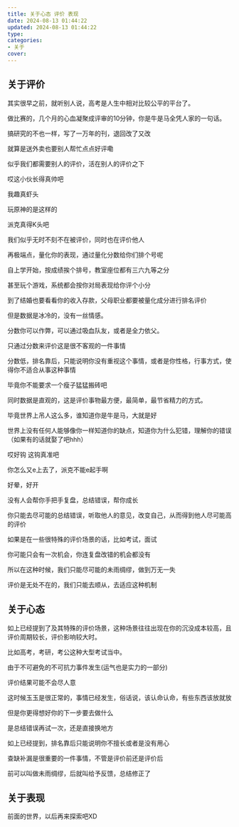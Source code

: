 ```yaml
---
title: 关于心态 评价 表现
date: 2024-08-13 01:44:22
updated: 2024-08-13 01:44:22
type:
categories:
- 关于
cover: 
---
```


## 关于评价
其实很早之前，就听别人说，高考是人生中相对比较公平的平台了。

做比赛的，几个月的心血凝聚成评审的10分钟，你是牛是马全凭人家的一句话。

搞研究的不也一样，写了一万年的刊，退回改了又改

就算是送外卖也要别人帮忙点点好评嘞

似乎我们都需要别人的评价，活在别人的评价之下

哎这小伙长得真帅吧

我趣真虾头

玩原神的是这样的

派克真得K头吧

我们似乎无时不刻不在被评价，同时也在评价他人

再极端点，量化你的表现，通过量化分数给你们排个号呢

自上学开始，按成绩挨个排号，教室座位都有三六九等之分

甚至玩个游戏，系统都会按你对局表现给你评个小分

到了结婚也要看看你的收入存款，父母职业都要被量化成分进行排名评价

但是数据是冰冷的，没有一丝情感。

分数你可以作弊，可以通过吸血队友，或者是全力依父。

只通过分数来评价这是很不客观的一件事情

分数低，排名靠后，只能说明你没有重视这个事情，或者是你性格，行事方式，使得你不适合从事这种事情

毕竟你不能要求一个瘦子猛猛搬砖吧

同时数据是直观的，这是评价事物最方便，最简单，最节省精力的方式。

毕竟世界上吊人这么多，谁知道你是牛是马，大就是好

世界上没有任何人能够像你一样知道你的缺点，知道你为什么犯错，理解你的错误（如果有的话就娶了吧hhh）

哎好钩 这钩真准吧

你怎么又e上去了，派克不能e起手啊

好晕，好开

没有人会帮你手把手复盘，总结错误，帮你成长

你只能去尽可能的总结错误，听取他人的意见，改变自己，从而得到他人尽可能高的评价

如果是在一些很特殊的评价场景的话，比如考试，面试

你可能只会有一次机会，你连复盘改错的机会都没有

所以在这种时候，我们只能尽可能的未雨绸缪，做到万无一失

评价是无处不在的，我们只能去顺从，去适应这种机制

## 关于心态

如上已经提到了及其特殊的评价场景，这种场景往往出现在你的沉没成本较高，且评价周期较长，评价影响较大时。

比如高考，考研，考公这种大型考试当中。

由于不可避免的不可抗力事件发生(运气也是实力的一部分)

评价结果可能不会尽人意

这时候玉玉是很正常的，事情已经发生，俗话说，该认命认命，有些东西该放就放

但是你更得想好你的下一步要去做什么

是总结错误再试一次，还是直接换地方

如上已经提到，排名靠后只能说明你不擅长或者是没有用心

查缺补漏是很重要的一件事情，不管是评价前还是评价后

前可以叫做未雨绸缪，后就叫给予反馈，总结修正了


## 关于表现

前面的世界，以后再来探索吧XD















